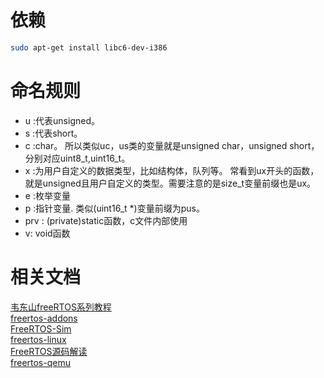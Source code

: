 # 依赖
```bash
sudo apt-get install libc6-dev-i386
```

# 命名规则
- u :代表unsigned。
- s :代表short。
- c :char。 所以类似uc，us类的变量就是unsigned char，unsigned short，分别对应uint8_t,uint16_t。
- x :为用户自定义的数据类型，比如结构体，队列等。 常看到ux开头的函数，就是unsigned且用户自定义的类型。需要注意的是size_t变量前缀也是ux。
- e :枚举变量
- p :指针变量. 类似(uint16_t *)变量前缀为pus。
- prv : (private)static函数，c文件内部使用
- v: void函数


# 相关文档
[韦东山freeRTOS系列教程](https://blog.csdn.net/thisway_diy/article/details/121399484)       
[freertos-addons](https://github.com/michaelbecker/freertos-addons)         
[FreeRTOS-Sim](https://github.com/Muriukidavid/FreeRTOS-Sim)            
[freertos-linux](https://github.com/sean93park/freertos-linux)      
[FreeRTOS源码解读](https://github.com/Nrusher/FreeRTOS-Book)    
[freertos-qemu](https://github.com/mghicho/freertos-qemu)
